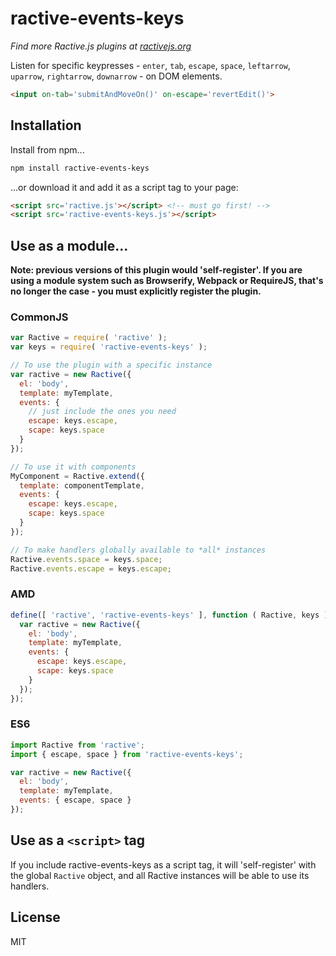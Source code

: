 # ractive-events-keys

*Find more Ractive.js plugins at [ractivejs.org](http://docs.ractivejs.org/latest/plugins)*

Listen for specific keypresses - `enter`, `tab`, `escape`, `space`, `leftarrow`, `uparrow`, `rightarrow`, `downarrow` - on DOM elements.

```html
<input on-tab='submitAndMoveOn()' on-escape='revertEdit()'>
```


## Installation

Install from npm...

```bash
npm install ractive-events-keys
```

...or download it and add it as a script tag to your page:

```html
<script src='ractive.js'></script> <!-- must go first! -->
<script src='ractive-events-keys.js'></script>
```


## Use as a module...

**Note: previous versions of this plugin would 'self-register'. If you are using a module system such as Browserify, Webpack or RequireJS, that's no longer the case - you must explicitly register the plugin.**


### CommonJS

```js
var Ractive = require( 'ractive' );
var keys = require( 'ractive-events-keys' );

// To use the plugin with a specific instance
var ractive = new Ractive({
  el: 'body',
  template: myTemplate,
  events: {
    // just include the ones you need
    escape: keys.escape,
    scape: keys.space
  }
});

// To use it with components
MyComponent = Ractive.extend({
  template: componentTemplate,
  events: {
    escape: keys.escape,
    scape: keys.space
  }
});

// To make handlers globally available to *all* instances
Ractive.events.space = keys.space;
Ractive.events.escape = keys.escape;
```


### AMD

```js
define([ 'ractive', 'ractive-events-keys' ], function ( Ractive, keys ) {
  var ractive = new Ractive({
    el: 'body',
    template: myTemplate,
    events: {
      escape: keys.escape,
      scape: keys.space
    }
  });
});
```


### ES6

```js
import Ractive from 'ractive';
import { escape, space } from 'ractive-events-keys';

var ractive = new Ractive({
  el: 'body',
  template: myTemplate,
  events: { escape, space }
});
```


## Use as a `<script>` tag

If you include ractive-events-keys as a script tag, it will 'self-register' with the global `Ractive` object, and all Ractive instances will be able to use its handlers.



## License

MIT
